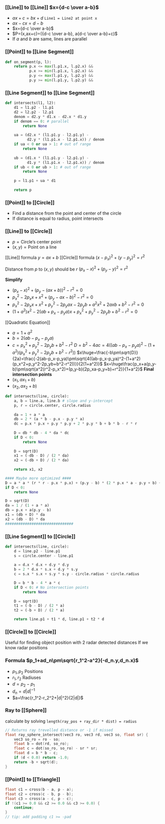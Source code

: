 ### [[Line]] to [[Line]] $x={d-c \over a-b}$
- $ax+c=bx+d$     `Line1 = Line2 at point x`
- $ax-cx=d-b$
- $x={d-c \over a-b}$
- $P=(x,ax+c)=({d-c \over a-b}, a{d-c \over a-b}+c)$
- If $a$ and $b$ are same, lines are parallel

### [[Point]] to [[Line Segment]]
```Python
def on_segment(p, l):
	return p.x <= max(l.p1.x, l.p2.x) &&
		   p.x >= min(l.p1.x, l.p2.x) &&
		   p.y <= max(l.p1.y, l.p2.y) &&
		   p.y >= min(l.p1.y, l.p2.y) &&
```

### [[Line Segment]] to [[Line Segment]]
```Python
def intersects(l1, l2):
	d1 = l1.p2 - l1.p1
	d2 = l2.p2 - l2.p1
    denom = d2.y * d1.x - d2.x * d1.y
    if denom == 0: # parallel
        return None
        
    ua = (d2.x * (l1.p1.y - l2.p1.y) - 
	      d2.y * (l1.p1.x - l2.p1.x)) / denom
    if ua < 0 or ua > 1: # out of range
        return None
        
    ub = (d1.x * (l1.p1.y - l2.p1.y) - 
	      d1.y * (l1.p1.x - l2.p1.x)) / denom
    if ub < 0 or ub > 1: # out of range
        return None
        
    p = l1.p1 + ua * d1
    
    return p
```

### [[Point]] to [[Circle]]
- Find a distance from the point and center of the circle
- If distance is equal to radius, point intersects

### [[Line]] to [[Circle]]
- $p=\text{Circle's center point}$
- $(x,y)=\text{Point on a line}$

[[Line]] formula $y=ax+b$
[[Circle]] formula $(x-p_x)^2+(y-p_y)^2=r^2$

Distance from $p$ to $(x,y)$ should be $r$
$(p_x-x)^2+(p_y-y)^2=r^2$

**Simplify**
- $(p_x-x)^2+(p_y-(ax+b))^2-r^2=0$
- $p_x^2-2p_xx+x^2+(p_y-ax-b)^2-r^2=0$
- $p_x^2-2p_xx+x^2+p_y^2-2p_yax-2p_yb+a^2x^2+2axb+b^2-r^2=0$
- $(1+a^2)x^2-2(ab+p_x-p_ya)x+p_x^2+p_y^2-2p_yb+b^2-r^2=0$

[[Quadratic Equation]]
- $a=1+a^2$
- $b=2(ab-p_x-p_ya)$
- $c=p_x^2+p_y^2-2p_yb+b^2-r^2$
$D=b^2-4ac=4((ab-p_x-p_ya)^2-(1+a^2)(p_x^2+p_y^2-2p_yb+b^2-r^2))$
$x\huge=\frac{-b\pm\sqrt{D}}{2a}=\frac{-2(ab-p_x-p_ya)\pm\sqrt{4((ab-p_x-p_ya)^2-(1+a^2)(p_x^2+p_y^2-2p_yb+b^2-r^2))}}{2(1+a^2)}$
$x=\huge\frac{p_x+a(p_y-b)\pm\sqrt{a^2(r^2-p_x^2)+(p_y-b)(2p_xa-p_y+b)+r^2}}{1+a^2}$
**Final intersection points**
- $(x_1, ax_1+b)$
- $(x_2, ax_2+b)$
```Python
def intersects(line, circle):
	a, b = line.a, line.b # slope and y-intercept
	p, r = circle.center, circle.radius
	
	da = 1 + a * a
	db = 2 * (a * b - p.x - p.y * a)
	dc = p.x * p.x + p.y * p.y + 2 * p.y * b + b * b - r * r
	
	D = db * db - 4 * da * dc
	if D < 0:
		return None
		
	D = sqrt(D)
	x1 = (-db - D) / (2 * da)
	x2 = (-db + D) / (2 * da)
	
	return x1, x2

#### Maybe more optimized ####
D = a * a * (r * r - p.x * p.x) + (p.y - b) * (2 * p.x * a - p.y + b) + r * r
if D < 0:
	return None

D = sqrt(D)
da = 1 / (1 + a * a)
db = p.x + a(p.y - b)
x1 = (db + D) * da
x2 = (db - D) * da
###############################
```
### [[Line Segment]] to [[Circle]]
```Python
def intersects(line, circle):
	d = line.p2 - line.p1
	s = circle.center - line.p1
	
	a = d.x * d.x + d.y * d.y
	b = 2 * d.x * s.x + d.y * s.y
	c = s.x * s.x + s.y * s.y - circle.radius * circle.radius

	D = b * b - 4 * a * c
	if D < 0: # No intersection points
		return None
		
	D = sqrt(D)
	t1 = (-b - D) / (2 * a)
	t2 = (-b + D) / (2 * a)

	return line.p1 + t1 * d, line.p1 + t2 * d
```
### [[Circle]] to [[Circle]]
Useful for finding object position 
with 2 radar detected distances
If we know radar positions
### Formula $p_1+ad_n\pm\sqrt{r_1^2-a^2}(-d_n.y,d_n.x)$
- $p_1,p_2$ Positions
- $r_1,r_2$ Radiuses
- $d=p_2-p_1$
- $d_n=d|d|^{-1}$
- $a=\frac{r_1^2-r_2^2+|d|^2}{2|d|}$
### Ray to [[Sphere]]
calculate by solving `length(ray_pos + ray_dir * dist) = radius`
``` c
// Returns ray trevelled distance or -1 if missed 
float ray_sphere_intersect(vec3 ro, vec3 rd, vec3 so, float sr) {
    vec3 so_ro = ro - so;
    float b = dot(rd, so_ro);
    float c = dot(so_ro, so_ro) - sr * sr;
    float d = b * b - c;
    if (d < 0.0) return -1.0;
    return -b + sqrt(d);
}
```
### [[Point]] to [[Triangle]]
``` c
float c1 = cross(b - a, p - a);
float c2 = cross(c - b, p - b);
float c3 = cross(a - c, p - c);
if !(c1 >= 0.0 && c2 >= 0.0 && c3 >= 0.0) {
    continue;
}
// tip: add padding c1 >= -pad
```
